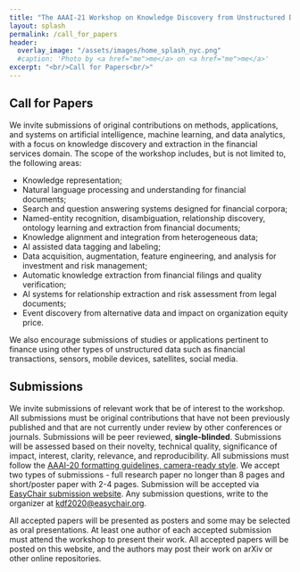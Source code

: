 ```yaml
---
title: "The AAAI-21 Workshop on Knowledge Discovery from Unstructured Data in Financial Services"
layout: splash
permalink: /call_for_papers
header:
  overlay_image: "/assets/images/home_splash_nyc.png"
  #caption: 'Photo by <a href="me">me</a> on <a href="me">me</a>'
excerpt: "<br/>Call for Papers<br/>"
---
```


<h2>Call for Papers</h2>

We invite submissions of original contributions on methods, applications, and systems on artificial intelligence, machine learning, and data analytics, with a focus on knowledge discovery and extraction in the financial services domain. The scope of the workshop includes, but is not limited to, the following areas:

- Knowledge representation;
- Natural language processing and understanding for financial documents;
- Search and question answering systems designed for financial corpora;
- Named-entity recognition, disambiguation, relationship discovery, ontology learning and extraction from financial documents;
- Knowledge alignment and integration from heterogeneous data;
- AI assisted data tagging and labeling;
- Data acquisition, augmentation, feature engineering, and analysis for investment and risk management; 
- Automatic knowledge extraction from financial filings and quality verification; 
- AI systems for relationship extraction and risk assessment from legal documents;
- Event discovery from alternative data and impact on organization equity price.


We also encourage submissions of studies or applications pertinent to finance using other types of unstructured data such as financial transactions, sensors, mobile devices, satellites, social media.

<h2>Submissions</h2>

We invite submissions of relevant work that be of interest to the workshop. All submissions must be original contributions that have not been previously published and that are not currently under review by other conferences or journals. Submissions will be peer reviewed, **single-blinded**. Submissions will be assessed based on their novelty, technical quality, significance of impact, interest, clarity, relevance, and reproducibility. All submissions must follow the [AAAI-20 formatting guidelines, camera-ready style](https://www.aaai.org/Publications/Templates/AuthorKit20.zip). We accept two types of submissions - full research paper no longer than 8 pages and short/poster paper with 2-4 pages. Submission will be accepted via [EasyChair submission website](https://easychair.org/conferences/?conf=kdf2020). Any submission questions, write to the organizer at kdf2020@easychair.org.

All accepted papers will be presented as posters and some may be selected as oral presentations. At least one author of each accepted submission must attend the workshop to present their work. All accepted papers will be posted on this website, and the authors may post their work on arXiv or other online repositories.

